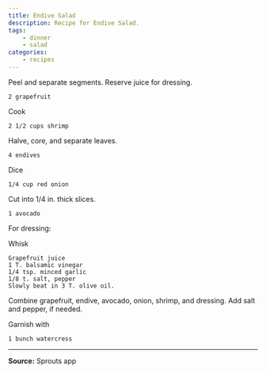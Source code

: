 ```yaml
---
title: Endive Salad
description: Recipe for Endive Salad.
tags:
    - dinner
    - salad
categories:
    - recipes
---
```


Peel and separate segments. Reserve juice for dressing.

```
2 grapefruit
```

Cook

```
2 1/2 cups shrimp
```

Halve, core, and separate leaves.

```
4 endives
```

Dice

```
1/4 cup red onion
```

Cut into 1/4 in. thick slices.

```
1 avocado
```

For dressing:

Whisk

```
Grapefruit juice
1 T. balsamic vinegar
1/4 tsp. minced garlic
1/8 t. salt, pepper
Slowly beat in 3 T. olive oil.
```

Combine grapefruit, endive, avocado, onion, shrimp, and dressing. Add salt and pepper, if needed.

Garnish with

```
1 bunch watercress
```

---

**Source:** Sprouts app